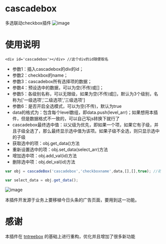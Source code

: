 # cascadebox
多选联动checkbox插件
![image](https://github.com/ltxlong/cascadebox/blob/master/cascadebox%E6%88%AA%E5%9B%BE.png)

# 使用说明
```
<div id='cascadebox'></div> //这个div的id随便取名
```
- 参数1：插入cascadebox的div的id；
- 参数2：checkbox的name；
- 参数3：cascadebox所有选择项的数据；
- 参数4：预设选中的数据，可以为空(不传)或[]；
- 参数5：各级别名称，可以无限级，如果为空(不传)或[]，默认为3个级别，名称为['一级选项','二级选项','三级选项']
- 参数6：是否开启全选模式，可以为空(不传)，默认为true
- data的格式为：包含每个level数组，即data.push(level_arr)；如果想用本插件，但是数据格式不一致的，可以自己写js转换下就行了
- cascadebox最终选中值：以父级为优先，即如果一个项，如果它有子级，并且子级全选了，那么最终显示选中值为该项。如果子级不全选，则只显示选中的子级
- 获取选中的项：obj.get_data()方法
- 重新设置选中的项：obj.set_data(select_arr)方法
- 增加选中项：obj.add_val(id)方法
- 删除选中项：obj.del_val(id)方法
```js
var obj = cascadeBox('cascadebox','checkboxname',data,[],[],true); //初始化插件，返回cascadeBox实例

var select_data = obj.get_data();
```
![image](https://github.com/ltxlong/cascadebox/blob/master/cascadebox%E8%AF%B4%E6%98%8E%E5%9B%BE.png)

本插件开发源于业务上要移植今日头条的广告页面，要用到这一功能。

# 感谢 
本插件在 [tntreebox](https://github.com/binwind8/tntreebox) 的基础上进行重构，优化并且增加了很多新功能

